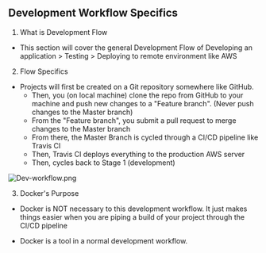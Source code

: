 ## Development Workflow Specifics

1. What is Development Flow

- This section will cover the general Development Flow of Developing an application > Testing > Deploying to remote environment like AWS

2. Flow Specifics

- Projects will first be created on a Git repository somewhere like GitHub. 
	- Then, you (on local machine) clone the repo from GitHub to your machine and push new changes to a "Feature branch". (Never push changes to the Master branch)
	- From the "Feature branch", you submit a pull request to merge changes to the Master branch
	- From there, the Master Branch is cycled through a CI/CD pipeline like Travis CI
	- Then, Travis CI deploys everything to the production AWS server
	- Then, cycles back to Stage 1 (development)


![Dev-workflow.png](:/a7532cf26ae14a7aab37d388bb7545b2)

3. Docker's Purpose

- Docker is NOT necessary to this development workflow. It just makes things easier when you are piping a build of your project through the CI/CD pipeline

- Docker is a tool in a normal development workflow.
